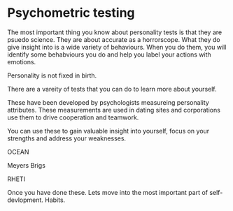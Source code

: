# Psychometric testing

The most important thing you know about personality tests is that they are psuedo science.
They are about accurate as a horrorscope. 
What they do give insight into is a wide variety of behaviours. When you do them, you will identify
some behabviours you do and help you label your actions with emotions.

Personality is not fixed in birth.

There are a vareity of tests that you can do to learn more about yourself.

These have been developed by psychologists measureing personality attributes.
These measurements are used in dating sites and corporations use them to drive cooperation and teamwork.

You can use these to gain valuable insight into yourself, focus on your strengths
and address your weaknesses.

OCEAN

Meyers Brigs

RHETI

Once you have done these. Lets move into the most important part of self-devlopment.
Habits.

